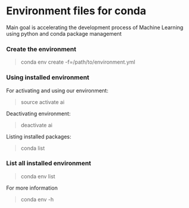 # Environment files for conda
Main goal is accelerating the development process of Machine Learning using python and conda package management

### Create the environment
> conda env create -f=/path/to/environment.yml

### Using installed environment
For activating and using our environment:
> source activate ai

Deactivating environment:
> deactivate ai

Listing installed packages:
> conda list

### List all installed environment
> conda env list

For more information
> conda env -h